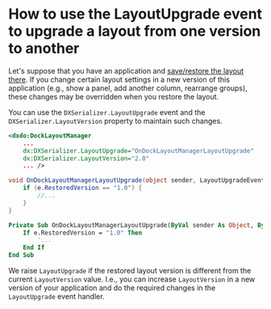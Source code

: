 # How to use the LayoutUpgrade event to upgrade a layout from one version to another

Let's suppose that you have an application and [save/restore the layout there](https://docs.devexpress.com/WPF/7391/common-concepts/saving-and-restoring-layouts). If you change certain layout settings in a new version of this application (e.g., show a panel, add another column, rearrange groups), these changes may be overridden when you restore the layout.

You can use the `DXSerializer.LayoutUpgrade` event and the `DXSerializer.LayoutVersion` property to maintain such changes.

```xml
<dxdo:DockLayoutManager
    ...
    dx:DXSerializer.LayoutUpgrade="OnDockLayoutManagerLayoutUpgrade"
    dx:DXSerializer.LayoutVersion="2.0"
    ... />
```

```cs
void OnDockLayoutManagerLayoutUpgrade(object sender, LayoutUpgradeEventArgs e) {
    if (e.RestoredVersion == "1.0") {
        //...
    }
}
```
```vb
Private Sub OnDockLayoutManagerLayoutUpgrade(ByVal sender As Object, ByVal e As LayoutUpgradeEventArgs)
	If e.RestoredVersion = "1.0" Then
		'...
	End If
End Sub
```

We raise `LayoutUpgrade` if the restored layout version is different from the current `LayoutVersion` value. I.e., you can increase `LayoutVersion` in a new version of your application and do the required changes in the `LayoutUpgrade` event handler.
